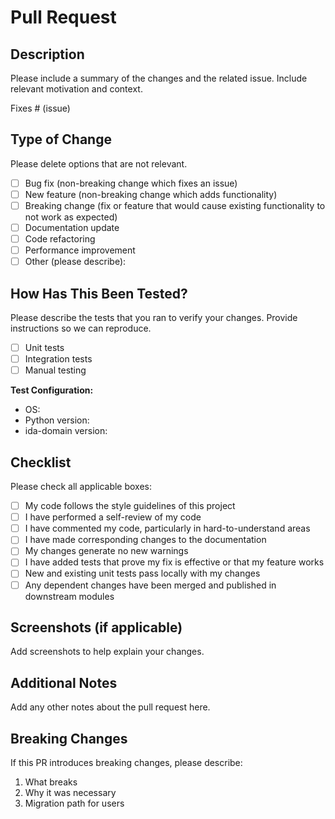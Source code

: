 # Pull Request

## Description

Please include a summary of the changes and the related issue. Include relevant motivation and context.

Fixes # (issue)

## Type of Change

Please delete options that are not relevant.

- [ ] Bug fix (non-breaking change which fixes an issue)
- [ ] New feature (non-breaking change which adds functionality)
- [ ] Breaking change (fix or feature that would cause existing functionality to not work as expected)
- [ ] Documentation update
- [ ] Code refactoring
- [ ] Performance improvement
- [ ] Other (please describe):

## How Has This Been Tested?

Please describe the tests that you ran to verify your changes. Provide instructions so we can reproduce.

- [ ] Unit tests
- [ ] Integration tests
- [ ] Manual testing

**Test Configuration:**
- OS:
- Python version:
- ida-domain version:

## Checklist

Please check all applicable boxes:

- [ ] My code follows the style guidelines of this project
- [ ] I have performed a self-review of my code
- [ ] I have commented my code, particularly in hard-to-understand areas
- [ ] I have made corresponding changes to the documentation
- [ ] My changes generate no new warnings
- [ ] I have added tests that prove my fix is effective or that my feature works
- [ ] New and existing unit tests pass locally with my changes
- [ ] Any dependent changes have been merged and published in downstream modules

## Screenshots (if applicable)

Add screenshots to help explain your changes.

## Additional Notes

Add any other notes about the pull request here.

## Breaking Changes

If this PR introduces breaking changes, please describe:

1. What breaks
2. Why it was necessary
3. Migration path for users
